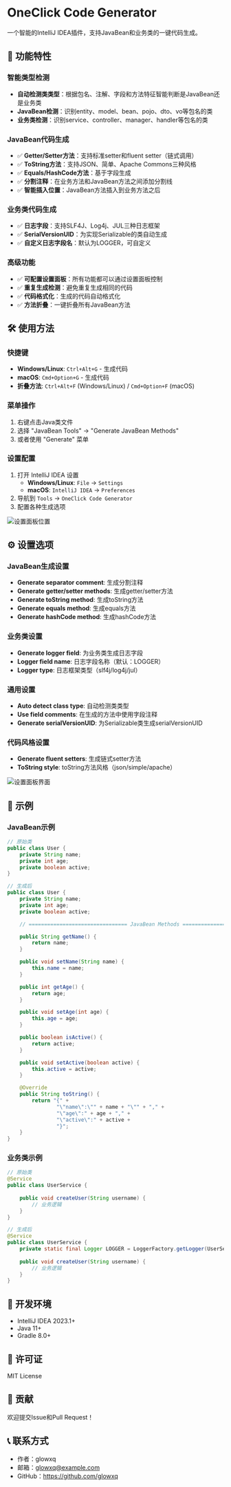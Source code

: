 # OneClick Code Generator

一个智能的IntelliJ IDEA插件，支持JavaBean和业务类的一键代码生成。

## 🚀 功能特性

### 智能类型检测
- **自动检测类类型**：根据包名、注解、字段和方法特征智能判断是JavaBean还是业务类
- **JavaBean检测**：识别entity、model、bean、pojo、dto、vo等包名的类
- **业务类检测**：识别service、controller、manager、handler等包名的类

### JavaBean代码生成
- ✅ **Getter/Setter方法**：支持标准setter和fluent setter（链式调用）
- ✅ **ToString方法**：支持JSON、简单、Apache Commons三种风格
- ✅ **Equals/HashCode方法**：基于字段生成
- ✅ **分割注释**：在业务方法和JavaBean方法之间添加分割线
- ✅ **智能插入位置**：JavaBean方法插入到业务方法之后

### 业务类代码生成
- ✅ **日志字段**：支持SLF4J、Log4j、JUL三种日志框架
- ✅ **SerialVersionUID**：为实现Serializable的类自动生成
- ✅ **自定义日志字段名**：默认为LOGGER，可自定义

### 高级功能
- ✅ **可配置设置面板**：所有功能都可以通过设置面板控制
- ✅ **重复生成检测**：避免重复生成相同的代码
- ✅ **代码格式化**：生成的代码自动格式化
- ✅ **方法折叠**：一键折叠所有JavaBean方法

## 🛠️ 使用方法

### 快捷键
- **Windows/Linux**: `Ctrl+Alt+G` - 生成代码
- **macOS**: `Cmd+Option+G` - 生成代码
- **折叠方法**: `Ctrl+Alt+F` (Windows/Linux) / `Cmd+Option+F` (macOS)

### 菜单操作
1. 右键点击Java类文件
2. 选择 "JavaBean Tools" → "Generate JavaBean Methods"
3. 或者使用 "Generate" 菜单

### 设置配置
1. 打开 IntelliJ IDEA 设置
   - **Windows/Linux**: `File` → `Settings`
   - **macOS**: `IntelliJ IDEA` → `Preferences`
2. 导航到 `Tools` → `OneClick Code Generator`
3. 配置各种生成选项

![设置面板位置](images/settings-location.png)

## ⚙️ 设置选项

### JavaBean生成设置
- **Generate separator comment**: 生成分割注释
- **Generate getter/setter methods**: 生成getter/setter方法
- **Generate toString method**: 生成toString方法
- **Generate equals method**: 生成equals方法
- **Generate hashCode method**: 生成hashCode方法

### 业务类设置
- **Generate logger field**: 为业务类生成日志字段
- **Logger field name**: 日志字段名称（默认：LOGGER）
- **Logger type**: 日志框架类型（slf4j/log4j/jul）

### 通用设置
- **Auto detect class type**: 自动检测类类型
- **Use field comments**: 在生成的方法中使用字段注释
- **Generate serialVersionUID**: 为Serializable类生成serialVersionUID

### 代码风格设置
- **Generate fluent setters**: 生成链式setter方法
- **ToString style**: toString方法风格（json/simple/apache）

![设置面板界面](images/settings-panel.png)

## 📝 示例

### JavaBean示例

```java
// 原始类
public class User {
    private String name;
    private int age;
    private boolean active;
}

// 生成后
public class User {
    private String name;
    private int age;
    private boolean active;

    // ================================ JavaBean Methods ================================

    public String getName() {
        return name;
    }

    public void setName(String name) {
        this.name = name;
    }

    public int getAge() {
        return age;
    }

    public void setAge(int age) {
        this.age = age;
    }

    public boolean isActive() {
        return active;
    }

    public void setActive(boolean active) {
        this.active = active;
    }

    @Override
    public String toString() {
        return "{" +
                "\"name\":\"" + name + "\"" + "," +
                "\"age\":" + age + "," +
                "\"active\":" + active +
                "}";
    }
}
```

### 业务类示例

```java
// 原始类
@Service
public class UserService {
    
    public void createUser(String username) {
        // 业务逻辑
    }
}

// 生成后
@Service
public class UserService {
    private static final Logger LOGGER = LoggerFactory.getLogger(UserService.class);
    
    public void createUser(String username) {
        // 业务逻辑
    }
}
```

## 🔧 开发环境

- IntelliJ IDEA 2023.1+
- Java 11+
- Gradle 8.0+

## 📄 许可证

MIT License

## 🤝 贡献

欢迎提交Issue和Pull Request！

## 📞 联系方式

- 作者：glowxq
- 邮箱：glowxq@example.com
- GitHub：https://github.com/glowxq
